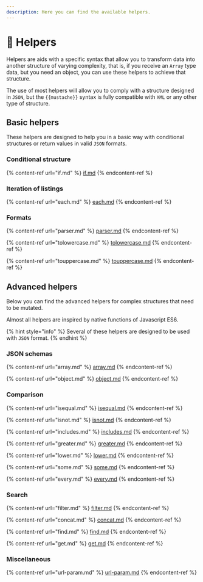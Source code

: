 ```yaml
---
description: Here you can find the available helpers.
---
```


# 🤟 Helpers

Helpers are aids with a specific syntax that allow you to transform data into another structure of varying complexity, that is, if you receive an `Array` type data, but you need an object, you can use these helpers to achieve that structure.

The use of most helpers will allow you to comply with a structure designed in `JSON`, but the `{{mustache}}` syntax is fully compatible with `XML` or any other type of structure.

## Basic helpers

These helpers are designed to help you in a basic way with conditional structures or return values in valid `JSON` formats.

### Conditional structure

{% content-ref url="if.md" %}
[if.md](if.md)
{% endcontent-ref %}

### Iteration of listings

{% content-ref url="each.md" %}
[each.md](each.md)
{% endcontent-ref %}

### Formats

{% content-ref url="parser.md" %}
[parser.md](parser.md)
{% endcontent-ref %}

{% content-ref url="tolowercase.md" %}
[tolowercase.md](tolowercase.md)
{% endcontent-ref %}

{% content-ref url="touppercase.md" %}
[touppercase.md](touppercase.md)
{% endcontent-ref %}

## Advanced helpers

Below you can find the advanced helpers for complex structures that need to be mutated.

Almost all helpers are inspired by native functions of Javascript ES6.

{% hint style="info" %}
Several of these helpers are designed to be used with `JSON` format.
{% endhint %}

### JSON schemas

{% content-ref url="array.md" %}
[array.md](array.md)
{% endcontent-ref %}

{% content-ref url="object.md" %}
[object.md](object.md)
{% endcontent-ref %}

### Comparison

{% content-ref url="isequal.md" %}
[isequal.md](isequal.md)
{% endcontent-ref %}

{% content-ref url="isnot.md" %}
[isnot.md](isnot.md)
{% endcontent-ref %}

{% content-ref url="includes.md" %}
[includes.md](includes.md)
{% endcontent-ref %}

{% content-ref url="greater.md" %}
[greater.md](greater.md)
{% endcontent-ref %}

{% content-ref url="lower.md" %}
[lower.md](lower.md)
{% endcontent-ref %}

{% content-ref url="some.md" %}
[some.md](some.md)
{% endcontent-ref %}

{% content-ref url="every.md" %}
[every.md](every.md)
{% endcontent-ref %}

### Search

{% content-ref url="filter.md" %}
[filter.md](filter.md)
{% endcontent-ref %}

{% content-ref url="concat.md" %}
[concat.md](concat.md)
{% endcontent-ref %}

{% content-ref url="find.md" %}
[find.md](find.md)
{% endcontent-ref %}

{% content-ref url="get.md" %}
[get.md](get.md)
{% endcontent-ref %}

### Miscellaneous

{% content-ref url="url-param.md" %}
[url-param.md](url-param.md)
{% endcontent-ref %}